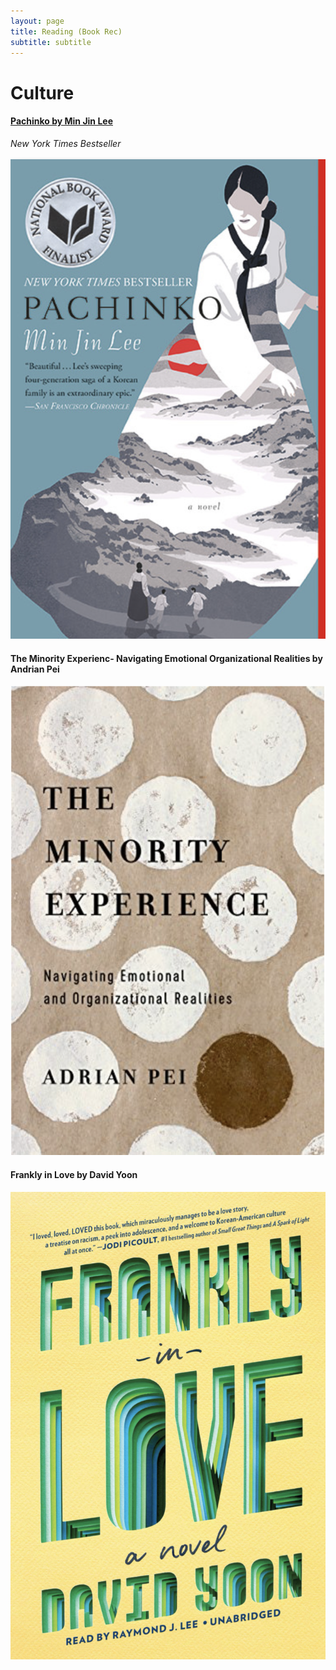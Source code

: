 ```yaml
---
layout: page
title: Reading (Book Rec)
subtitle: subtitle 
---
```


# Culture 

#### [Pachinko by Min Jin Lee](https://www.minjinlee.com/book/pachinko/)
_New York Times Bestseller_

![" width="690" height="473](assets/img/pachinko.png)



#### The Minority Experienc- Navigating Emotional Organizational Realities by Andrian Pei

 [![Alt text](assets/img/minority.png)](https://www.amazon.com/Minority-Experience-Navigating-Emotional-Organizational/dp/0830845488)
 
 
 
 #### Frankly in Love by David Yoon 

 [![Alt text](assets/img/frankly.png)](https://www.penguinrandomhouse.com/books/598579/frankly-in-love-by-david-yoon/)
 
 
 
 

